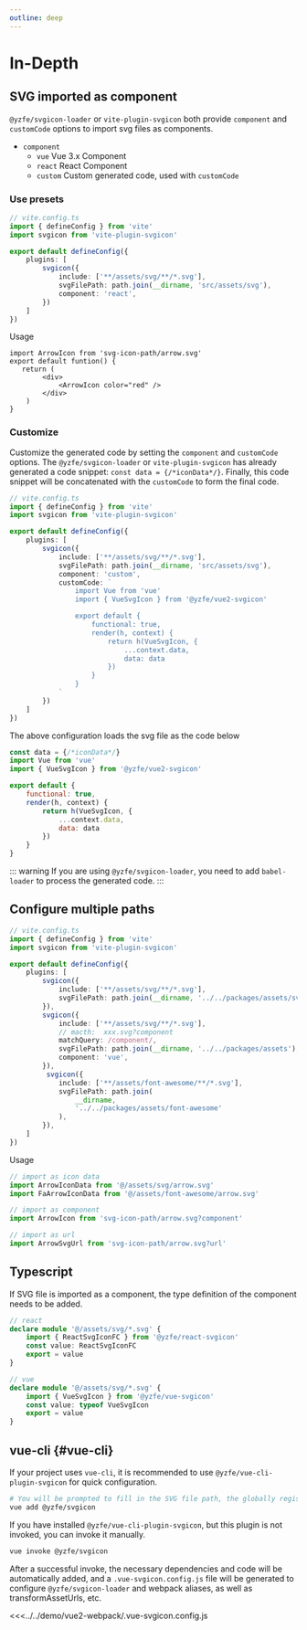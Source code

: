 ```yaml
---
outline: deep
---
```

# In-Depth

## SVG imported as component
`@yzfe/svgicon-loader` or `vite-plugin-svgicon` both provide `component` and `customCode` options to import svg files as components.

- `component`
    - `vue` Vue 3.x Component
    - `react` React Component
    - `custom` Custom generated code, used with `customCode`

### Use presets
```ts
// vite.config.ts
import { defineConfig } from 'vite'
import svgicon from 'vite-plugin-svgicon'

export default defineConfig({
    plugins: [
        svgicon({
            include: ['**/assets/svg/**/*.svg'],
            svgFilePath: path.join(__dirname, 'src/assets/svg'),
            component: 'react',
        })
    ]
})
```

Usage
```tsx
import ArrowIcon from 'svg-icon-path/arrow.svg'
export default funtion() {
   return (
        <div>
            <ArrowIcon color="red" />
        </div>
    )
}
```

### Customize
Customize the generated code by setting the `component` and `customCode` options. The `@yzfe/svgicon-loader` or `vite-plugin-svgicon` has already generated a code snippet: `const data = {/*iconData*/}`. Finally, this code snippet will be concatenated with the `customCode` to form the final code.

```ts
// vite.config.ts
import { defineConfig } from 'vite'
import svgicon from 'vite-plugin-svgicon'

export default defineConfig({
    plugins: [
        svgicon({
            include: ['**/assets/svg/**/*.svg'],
            svgFilePath: path.join(__dirname, 'src/assets/svg'),
            component: 'custom',
            customCode: `
                import Vue from 'vue'
                import { VueSvgIcon } from '@yzfe/vue2-svgicon'

                export default {
                    functional: true,
                    render(h, context) {
                        return h(VueSvgIcon, {
                            ...context.data,
                            data: data
                        })
                    }
                }
            `
        })
    ]
})
```

The above configuration loads the svg file as the code below
```js
const data = {/*iconData*/}
import Vue from 'vue'
import { VueSvgIcon } from '@yzfe/vue2-svgicon'

export default {
    functional: true,
    render(h, context) {
        return h(VueSvgIcon, {
            ...context.data,
            data: data
        })
    }
}
```

::: warning
If you are using `@yzfe/svgicon-loader`, you need to add `babel-loader` to process the generated code.
:::

## Configure multiple paths

```ts
// vite.config.ts
import { defineConfig } from 'vite'
import svgicon from 'vite-plugin-svgicon'

export default defineConfig({
    plugins: [
        svgicon({
            include: ['**/assets/svg/**/*.svg'],
            svgFilePath: path.join(__dirname, '../../packages/assets/svg'),
        }),
        svgicon({
            include: ['**/assets/svg/**/*.svg'],
            // macth:  xxx.svg?component
            matchQuery: /component/,
            svgFilePath: path.join(__dirname, '../../packages/assets'),
            component: 'vue',
        }),
         svgicon({
            include: ['**/assets/font-awesome/**/*.svg'],
            svgFilePath: path.join(
                __dirname,
                '../../packages/assets/font-awesome'
            ),
        }),
    ]
})
```

Usage
```ts
// import as icon data
import ArrowIconData from '@/assets/svg/arrow.svg'
import FaArrowIconData from '@/assets/font-awesome/arrow.svg'

// import as component
import ArrowIcon from 'svg-icon-path/arrow.svg?component'

// import as url
import ArrowSvgUrl from 'svg-icon-path/arrow.svg?url'
```

## Typescript
If SVG file is imported as a component, the type definition of the component needs to be added.

```ts
// react
declare module '@/assets/svg/*.svg' {
    import { ReactSvgIconFC } from '@yzfe/react-svgicon'
    const value: ReactSvgIconFC
    export = value
}

// vue
declare module '@/assets/svg/*.svg' {
    import { VueSvgIcon } from '@yzfe/vue-svgicon'
    const value: typeof VueSvgIcon
    export = value
}
```

## vue-cli {#vue-cli}
If your project uses `vue-cli`, it is recommended to use `@yzfe/vue-cli-plugin-svgicon` for quick configuration.

```bash
# You will be prompted to fill in the SVG file path, the globally registered component tag name and the vue version
vue add @yzfe/svgicon
```

If you have installed `@yzfe/vue-cli-plugin-svgicon`, but this plugin is not invoked, you can invoke it manually.
```bash
vue invoke @yzfe/svgicon
```

After a successful invoke, the necessary dependencies and code will be automatically added, and a `.vue-svgicon.config.js` file will be generated to configure `@yzfe/svgicon-loader` and webpack aliases, as well as transformAssetUrls, etc.

<<<../../demo/vue2-webpack/.vue-svgicon.config.js
